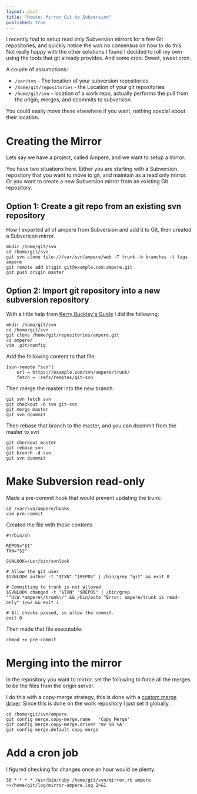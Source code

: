 ```yaml
---
layout: post
title: "Howto: Mirror Git to Subversion"
published: true
---
```


I recently had to setup read only Subversion mirrors for a few Git repositories, and quickly notice the was no consensus on how to do this. Not really happy with the other solutions I found I decided to roll my own using the tools that git already provides. And some cron. Sweet, sweet cron.

A couple of assumptions:

 * `/var/svn` - The location of your subversion repositories
 * `/home/git/repositories` - the Location of your git repositories
 * `/home/git/svn` - location of a work repo, actually performs the pull from the origin, merges, and dcommits to subversion.

You could easily move these elsewhere if you want, nothing special about their location.

# Creating the Mirror

Lets say we have a project, called Ampere, and we want to setup a mirror.

You have two situations here. Either you are starting with a Subversion repository that you want to move to git, and maintain as a read only mirror. Or you want to create a new Subversion mirror from an existing Git repository.

## Option 1: Create a git repo from an existing svn repository

How I exported all of ampere from Subversion and add it to Git, then created a Subversion mirror.

    mkdir /home/git/svn
    cd /home/git/svn
    git svn clone file:///var/svn/ampere/web -T trunk -b branches -t tags ampere
    git remote add origin git@example.com:ampere.git
    git push origin master

## Option 2: Import git repository into a new subversion repository

With a little help from [Kerry Buckley's Guide](http://www.kerrybuckley.org/2009/10/06/maintaining-a-read-only-svn-mirror-of-a-git-repository/) I did the following:

    mkdir /home/git/svn
    cd /home/git/svn
    git clone /home/git/repositories/ampere.git
    cd ampere/
    vim .git/config

Add the following content to that file:

    [svn-remote "svn"]
        url = https://example.com/svn/ampere/trunk/
        fetch = :refs/remotes/git-svn

Then merge the master into the new branch:

    git svn fetch svn
    git checkout -b svn git-svn
    git merge master
    git svn dcommit

Then rebase that branch to the master, and you can dcommit from the master to svn

    git checkout master
    git rebase svn
    git branch -d svn
    git svn dcommit

# Make Subversion read-only

Made a pre-commit hook that would prevent updating the trunk:

    cd /var/svn/ampere/hooks
    vim pre-commit

Created the file with these contents

    #!/bin/sh

    REPOS="$1"
    TXN="$2"

    SVNLOOK=/usr/bin/svnlook

    # Allow the git user
    $SVNLOOK author -t "$TXN" "$REPOS" | /bin/grep "git" && exit 0

    # Committing to trunk is not allowed
    $SVNLOOK changed -t "$TXN" "$REPOS" | /bin/grep "^U\W.*ampere\/trunk\/" && /bin/echo "Error: ampere/trunk is read-only" 1>&2 && exit 1

    # All checks passed, so allow the commit.
    exit 0

Then made that file executable:

    chmod +x pre-commit

# Merging into the mirror

In the repository you want to mirror, set the following to force all the merges to be the files from the origin server.

I do this with a copy-merge strategy, this is done with a [custom merge driver](http://stackoverflow.com/questions/1910444/git-merge-s-theirs-needed-but-i-know-it-doesnt-exist/1911370#1911370). Since this is done on the work repository I just set it globally.

    cd /home/git/svn/ampere
    git config merge.copy-merge.name   'Copy Merge'
    git config merge.copy-merge.driver 'mv %B %A'
    git config merge.default copy-merge

# Add a cron job

I figured checking for changes once an hour would be plenty:

    30 * * * * /usr/bin/ruby /home/git/svn/mirror.rb ampere >>/home/git/log/mirror-ampere.log 2>&1

